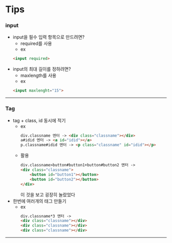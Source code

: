 # Tips
### input
+ input을 필수 입력 항목으로 만드려면?
    + required를 사용
    + ex
    ``` html
    <input required>
    ```
+ input의 최대 길이를 정하려면?
    + maxlength를 사용
     + ex
    ``` html
    <input maxlenght="15">
    ```
---
###
### Tag
+ tag + class, id 동시에 적기
    + ex
        ```html
        div.classname 엔터 -> <div class="classname"></div>
        a#idid 엔터 -> <a id="idid"></a>
        p.classname#idid 엔터 -> <p class="classname" id="idid"></p>
        ```
    + 활용
        ```html
        div.classname>button#button1+button#button2 엔터 ->
        <div class="classname">
            <button id="button1"></button>
            <button id="button2"></button>
        </div>
        ```
        이 것을 보고 굉장히 놀랐었다
+ 한번에 여러개의 태그 만들기
    + ex
        ```html
        div.classname*3 엔터 -> 
        <div class="classname"></div>
        <div class="classname"></div>
        <div class="classname"></div>
        ```
---